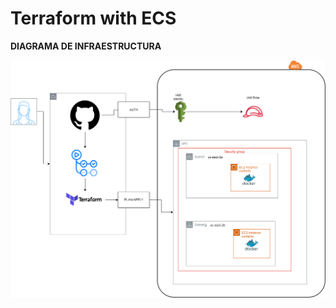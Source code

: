# Terraform with ECS

**DIAGRAMA DE INFRAESTRUCTURA**



![Observability Architecture](./images/TERRAECS.DRAWIO.png)

